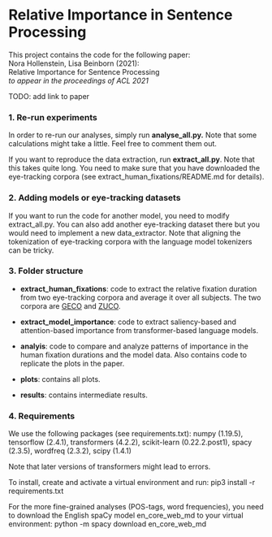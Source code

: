 # Relative Importance in Sentence Processing

This project contains the code for the following paper: <br>
Nora Hollenstein, Lisa Beinborn (2021): <br>
Relative Importance for Sentence Processing <br>
*to appear in the proceedings of ACL 2021* <br>

TODO: add link to paper  

### 1. Re-run experiments
In order to re-run our analyses, simply run **analyse_all.py.** Note that some calculations might take a little. Feel free to comment them out.  

If you want to reproduce the data extraction, run **extract_all.py**. Note that this takes quite long. You need to make sure that you have downloaded the eye-tracking corpora (see extract_human_fixations/README.md for details). 

### 2. Adding models or eye-tracking datasets
If you want to run the code for another model, you need to modify extract_all.py. 
You can also add another eye-tracking dataset there but you would need to implement a new data_extractor. Note that aligning the tokenization of eye-tracking corpora with the language model tokenizers can be tricky. 

### 3. Folder structure
- **extract_human_fixations**: code to extract the relative fixation duration from two eye-tracking corpora and average it over all subjects. The two corpora are [GECO](https://expsy.ugent.be/downloads/geco/) and [ZUCO](https://osf.io/q3zws/). 

- **extract_model_importance**: code to extract saliency-based and attention-based importance from transformer-based language models. 

- **analyis**: code to compare and analyze patterns of importance in the human fixation durations and the model data. Also contains code to replicate the plots in the paper. 

- **plots**: contains all plots.

- **results**: contains intermediate results. 

### 4. Requirements
We use the following packages (see requirements.txt): 
numpy (1.19.5), tensorflow (2.4.1), transformers (4.2.2), scikit-learn (0.22.2.post1), spacy (2.3.5), wordfreq (2.3.2), scipy (1.4.1)

Note that later versions of transformers might lead to errors. 

To install, create and activate a virtual environment and run: 
pip3 install -r requirements.txt

For the more fine-grained analyses (POS-tags, word frequencies), you need to download the English spaCy model en_core_web_md to your virtual environment: 
python -m spacy download en_core_web_md


